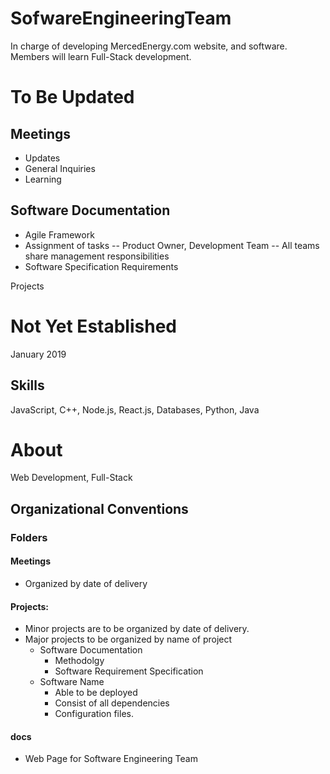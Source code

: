 # SofwareEngineeringTeam
In charge of developing MercedEnergy.com website, and software. Members will learn Full-Stack development. 
# To Be Updated 
## Meetings 
- Updates 
- General Inquiries 
- Learning  
## Software Documentation
- Agile Framework 
- Assignment of tasks
-- Product Owner, Development Team 
-- All teams share management responsibilities 
- Software Specification Requirements 

Projects <br> 
# Not Yet Established 
January 2019
## Skills
JavaScript, C++, Node.js, React.js, Databases, Python, Java 
# About 
Web Development, Full-Stack
## Organizational Conventions 
### Folders 
#### Meetings 
- Organized by date of delivery
#### Projects: 
- Minor projects are to be organized by date of delivery. 
- Major projects to be organized by name of project 
  * Software Documentation
    - Methodolgy
    - Software Requirement Specification
  * Software Name 
    - Able to be deployed
    - Consist of all dependencies
    - Configuration files.  
#### docs
- Web Page for Software Engineering Team 

